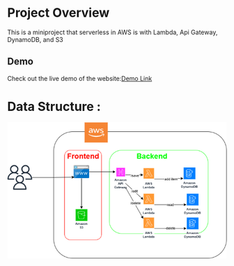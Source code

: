 # Project Overview
This is a miniproject that serverless in AWS is with Lambda,  Api Gateway, DynamoDB, and S3
## Demo
Check out the live demo of the website:[Demo Link](http://serverlesswebapp2023.s3-website.eu-central-1.amazonaws.com)

# Data Structure :

![Software Structure ](./img/ServerlessWebAPP.png)

